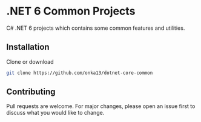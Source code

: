 # .NET 6 Common Projects

C# .NET 6 projects which contains some common features and utilities.

## Installation

Clone or download

```bash
git clone https://github.com/onka13/dotnet-core-common
```

## Contributing
Pull requests are welcome. For major changes, please open an issue first to discuss what you would like to change.